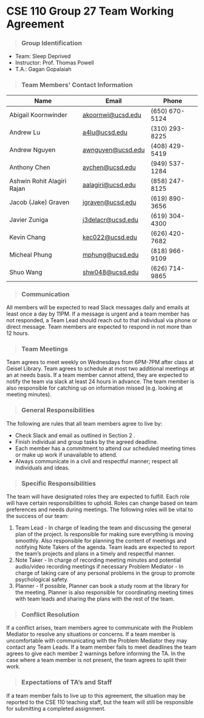 # CSE 110 Group 27 Team Working Agreement

> ### Group Identification

- Team: Sleep Deprived 
- Instructor: Prof. Thomas Powell
- T.A.: Gagan Gopalaiah

> ### Team Members' Contact Information

| Name                       | Email             | Phone          |
|----------------------------|-------------------|----------------|
| Abigail Koornwinder        | akoornwi@ucsd.edu | (650) 670-5124 |
| Andrew Lu                  | a4lu@ucsd.edu     | (310) 293-8225 |
| Andrew Nguyen              | awnguyen@ucsd.edu | (408) 429-5419 |
| Anthony Chen               | aychen@ucsd.edu   | (949) 537-1284 |
| Ashwin Rohit Alagiri Rajan | aalagiri@ucsd.edu | (858) 247-8125 |
| Jacob (Jake) Graven        | jgraven@ucsd.edu  | (619) 890-3656 |
| Javier Zuniga              | j3delacr@ucsd.edu | (619) 304-4300 |
| Kevin Chang                | kec022@ucsd.edu   | (626) 420-7682 |
| Micheal Phung              | mphung@ucsd.edu   | (818) 966-9109 |
| Shuo Wang                  | shw048@ucsd.edu   | (626) 714-9865 |

> ### Communication

All members will be expected to read Slack messages daily and emails at least once a day by 11PM. If a message is urgent and a team member has not responded, a Team Lead should reach out to that individual via phone or direct message. Team members are expected to respond in not more than 12 hours. 

> ### Team Meetings

Team agrees to meet weekly on Wednesdays from 6PM-7PM after class at Geisel Library. Team agrees to schedule at most two additional meetings at an at needs basis. If a team member cannot attend, they are expected to notify the team via slack at least 24 hours in advance. The team member is also responsible for catching up on information missed (e.g. looking at meeting minutes). 

> ### General Responsibilities

The following are rules that all team members agree to live by:
- Check Slack and email as outlined in Section 2 .
- Finish individual and group tasks by the agreed deadline.
- Each member has a commitment to attend our scheduled meeting times or make up work if unavailable to attend.
- Always communicate in a civil and respectful manner; respect all individuals and ideas.

> ### Specific Responsibilities

The team will have designated roles they are expected to fulfill. Each role will have certain responsibilities to uphold. Roles can change based on team preferences and needs during meetings. The following roles will be vital to the success of our team:
1. Team Lead - In charge of leading the team and discussing the general plan of the project. Is responsible for making sure everything is moving smoothly. Also responsible for planning the content of meetings and notifying Note Takers of the agenda. Team leads are expected to report the team’s projects and plans in a timely and respectful manner. 
2. Note Taker - In charge of recording meeting minutes and potential audio/video recording meetings if necessary 
Problem Mediator - In charge of taking care of any personal problems in the group to promote psychological safety. 
3. Planner - If possible, Planner can book a study room at the library for the meeting. Planner is also responsible for coordinating meeting times with team leads and sharing the plans with the rest of the team. 

> ### Conflict Resolution
If a conflict arises, team members agree to communicate with the Problem Mediator to resolve any situations or concerns. If a team member is uncomfortable with communicating with the Problem Mediator they may contact any Team Leads. If a team member fails to meet deadlines the team agrees to give each member 2 warnings before informing the TA. In the case where a team member is not present, the team agrees to split their work. 

> ### Expectations of TA’s and Staff
If a team member fails to live up to this agreement, the situation may be reported to the CSE 110 teaching staff, but the team will still be responsible for submitting a completed assignment.